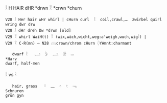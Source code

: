 𓎛 H HAIR dHR  *drwn 𓎝 *crwn *churn  
```  
V28	𓎛 Her hair wHr whirl | cHurn curl  𓎛  coil,crawl,…  zwirbel quirl wring dwr drw  
V28	𓎛 dHr dreh Dw *drwn [old]  
V29	𓎝 whirl WaiH(t) 𓎝 (wix,wäch,wicht,weg:a'weigh,wuch,wig𓎛) |  
V29	𓎝 C-R(mn) ⇔ N28 𓈍crown/chrom cHurn 𓆭YAmnt:charmant  

   dwarf 𓎛   𓂝  𓅱  𓂢  𓀀  𓏥  
*Harv  
dwarf, half-men  
```  

𓎛 vs 𓍲  
```  
   hair, grass   𓍲  𓈖  𓏌  𓏲  𓁸  
Schnuren  
grün gyn  
```  